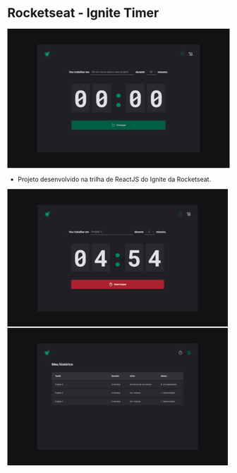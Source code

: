 # Rocketseat - Ignite Timer

<img src="./public/readme-images/home.png" />

- Projeto desenvolvido na trilha de ReactJS do Ignite da Rocketseat.

<div>
  <img width="500" src="./public/readme-images/home-task-initialized.png" />
  <img width="500" src="./public/readme-images/history.png" />
</div>
